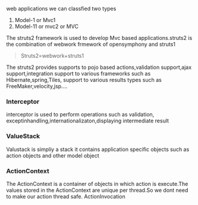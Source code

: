 web applications we can classfied two types
1. Model-1 or Mvc1
2. Model-11 or mvc2 or MVC

The struts2 framework is used to develop Mvc based applications.struts2 is the combination of webwork frmework of opensymphony and struts1

> Struts2=webwork+struts1

The struts2 provides supports to pojo based actions,validation support,ajax support,integration support to various frameworks such as Hibernate,spring,Tiles,
support to various results types such as FreeMaker,velocity,jsp....

### Interceptor
interceptor is used to perform operations such as validation,
exceptinhandling,internationalizaton,displaying intermediate result

### ValueStack
Valustack is simpliy a stack it contains application specific objects such as 
action objects and other model object

### ActionContext
The ActionContext is a container of objects in which action is execute.The values
stored in the ActionContext are unique per thread.So we dont need to make our action thread safe.
ActionInvocation
